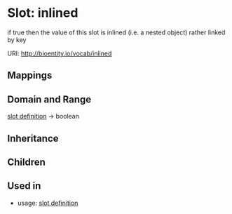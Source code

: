 # Slot: inlined


if true then the value of this slot is inlined (i.e. a nested object) rather linked by key

URI: http://bioentity.io/vocab/inlined
## Mappings

## Domain and Range

[slot definition](SlotDefinition.md) -> boolean
## Inheritance

## Children

## Used in

 *  usage: [slot definition](SlotDefinition.md)
